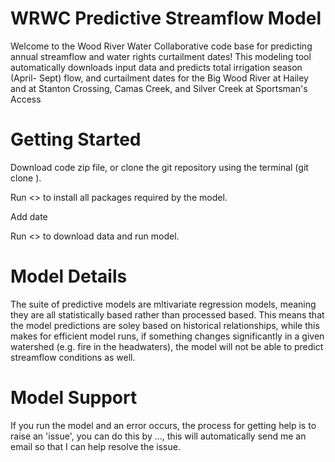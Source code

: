 # WRWC Predictive Streamflow Model
Welcome to the Wood River Water Collaborative code base for predicting annual streamflow and water rights curtailment dates!
This modeling tool automatically downloads input data and predicts total irrigation season (April- Sept) flow, and curtailment dates for the Big Wood River at Hailey and at Stanton Crossing, Camas Creek, and Silver Creek at Sportsman's Access

# Getting Started
Download code zip file, or clone the git repository using the terminal (git clone <URL> ).

Run <> to install all packages required by the model. 

Add date <here in the code>
  
Run <> to download data and run model.


# Model Details

The suite of predictive models are mltivariate regression models, meaning they are all statistically based rather than processed based. This means that the model predictions are soley based on historical relationships, while this makes for efficient model runs, if something changes significantly in a given watershed (e.g. fire in the headwaters), the model will not be able to predict streamflow conditions as well.

# Model Support
If you run the model and an error occurs, the process for getting help is to raise an 'issue', you can do this by ..., this will automatically send me an email so that I can help resolve the issue. 


